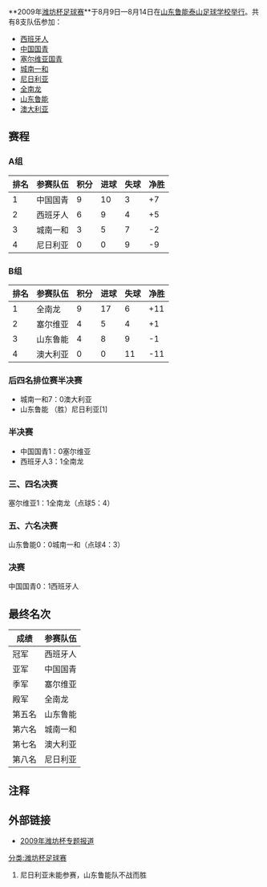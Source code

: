 **2009年[潍坊杯足球赛](../Page/潍坊杯足球赛.md "wikilink")**于8月9日—8月14日在[山东鲁能泰山足球学校举行](https://zh.wikipedia.org/wiki/山东鲁能泰山足球学校 "wikilink")。共有8支队伍参加：

  - [西班牙人](https://zh.wikipedia.org/wiki/皇家西班牙人体育俱乐部 "wikilink")
  - [中国国青](../Page/中国国家青年足球队.md "wikilink")
  - [塞尔维亚国青](https://zh.wikipedia.org/wiki/塞尔维亚国家青年足球队 "wikilink")
  - [城南一和](https://zh.wikipedia.org/wiki/城南一和 "wikilink")
  - [尼日利亚](https://zh.wikipedia.org/wiki/达卡马足球学校 "wikilink")
  - [全南龙](https://zh.wikipedia.org/wiki/全南龙 "wikilink")
  - [山东鲁能](https://zh.wikipedia.org/wiki/山东鲁能 "wikilink")
  - [澳大利亚](https://zh.wikipedia.org/wiki/格兰德斯威尔足球俱乐部 "wikilink")

## 赛程

### A组

| 排名 | 参赛队伍 | 积分 | 进球 | 失球 | 净胜  |
| -- | ---- | -- | -- | -- | --- |
| 1  | 中国国青 | 9  | 10 | 3  | \+7 |
| 2  | 西班牙人 | 6  | 9  | 4  | \+5 |
| 3  | 城南一和 | 3  | 5  | 7  | \-2 |
| 4  | 尼日利亚 | 0  | 0  | 9  | \-9 |

### B组

| 排名 | 参赛队伍 | 积分 | 进球 | 失球 | 净胜   |
| -- | ---- | -- | -- | -- | ---- |
| 1  | 全南龙  | 9  | 17 | 6  | \+11 |
| 2  | 塞尔维亚 | 4  | 5  | 4  | \+1  |
| 3  | 山东鲁能 | 4  | 8  | 9  | \-1  |
| 4  | 澳大利亚 | 0  | 0  | 11 | \-11 |

### 后四名排位赛半决赛

  - 城南一和7：0澳大利亚
  - 山东鲁能 （胜）尼日利亚\[1\]

### 半决赛

  - 中国国青1：0塞尔维亚
  - 西班牙人3：1全南龙

### 三、四名决赛

塞尔维亚1：1全南龙（点球5：4）

### 五、六名决赛

山东鲁能0：0城南一和（点球4：3）

### 决赛

中国国青0：1西班牙人

## 最终名次

| 成绩  | 参赛队伍 |
| --- | ---- |
| 冠军  | 西班牙人 |
| 亚军  | 中国国青 |
| 季军  | 塞尔维亚 |
| 殿军  | 全南龙  |
| 第五名 | 山东鲁能 |
| 第六名 | 城南一和 |
| 第七名 | 澳大利亚 |
| 第八名 | 尼日利亚 |

## 注释

<references/>

## 外部链接

  - [2009年潍坊杯专题报道](https://web.archive.org/web/20100723224642/http://www.lnts.com.cn/summer_2009/wfb.asp)

[分类:潍坊杯足球赛](https://zh.wikipedia.org/wiki/分类:潍坊杯足球赛 "wikilink")

1.  尼日利亚未能参赛，山东鲁能队不战而胜